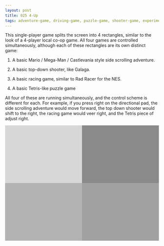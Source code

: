 ```yaml
---
layout: post
title: 025 4-Up
tags: adventure-game, driving-game, puzzle-game, shooter-game, experimental-game
---
```

This single-player game splits the screen into 4 rectangles, similar to the look of a 4-player local co-op game.  All four games are controlled simultaneously, although each of these rectangles are its own distinct game:

1. A basic Mario / Mega-Man / Castlevania style side scrolling adventure.

2. A basic top-down shooter, like Galaga.

3. A basic racing game, similar to Rad Racer for the NES.

4. A basic Tetris-like puzzle game

All four of these are running simultaneously, and the control scheme is different for each.  For example, if you press right on the directional pad, the side scrolling adventure would move forward, the top down shooter would shift to the right, the racing game would veer right, and the Tetris piece of adjust right.

![4up](img/games/025_4-Up.jpg "4-Up")